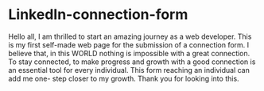 # LinkedIn-connection-form

Hello all, I am thrilled to start an amazing journey as a web developer. This is my first self-made web page for the submission of a connection form. I believe that, in this WORLD nothing is impossible with a great connection. To stay connected, to make progress and growth with a good connection is an essential tool for every individual. This form reaching an individual can add me one- step closer to my growth. 
Thank you for looking into this.
